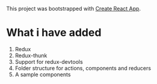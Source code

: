 This project was bootstrapped with [Create React App](https://github.com/facebookincubator/create-react-app).

# What i have added
1. Redux
2. Redux-thunk
3. Support for redux-devtools
4. Folder structure for actions, components and reducers
5. A sample components
